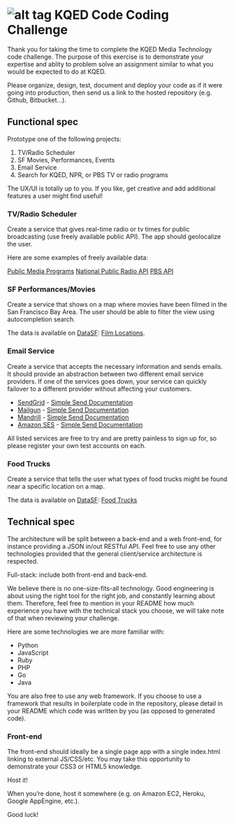 
![alt tag](https://avatars1.githubusercontent.com/u/3128978?v=3&s=200) KQED Code Coding Challenge 
===========================

Thank you for taking the time to complete the KQED Media Technology code challenge. The purpose of this exercise is to demonstrate your expertise and ablity to problem solve an assignment similar to what you would be expected to do at KQED.

Please organize, design, test, document and deploy your code as if it were going into production, then send us a link to the hosted repository (e.g. Github, Bitbucket...).

Functional spec
---------------

Prototype one of the following projects:

1. TV/Radio Scheduler
2. SF Movies, Performances, Events
3. Email Service
4. Search for KQED, NPR, or PBS TV or radio programs

The UX/UI is totally up to you. If you like, get creative and add additional features a user might find useful!

### TV/Radio Scheduler

Create a service that gives real-time radio or tv times for public broadcasting (use freely available public API). The app should geolocalize the user.

Here are some examples of freely available data:

[Public Media Programs](http://publicmediaplatform.org/)
[National Public Radio API](http://www.npr.org/api/inputReference.php)
[PBS API](https://projects.pbs.org/confluence/display/coveapi/COVE+API+Version+1)

### SF Performances/Movies

Create a service that shows on a map where movies have been filmed in the San Francisco Bay Area. The user should be able to filter the view using autocompletion search.

The data is available on [DataSF](http://www.datasf.org/): [Film
Locations](https://data.sfgov.org/Arts-Culture-and-Recreation-/Film-Locations-in-San-Francisco/yitu-d5am).

### Email Service

Create a service that accepts the necessary information and sends emails. It should provide an abstraction between two different email service providers. If one of the services goes down, your service can quickly failover to a different provider without affecting your customers.

* [SendGrid](https://sendgrid.com/user/signup) - [Simple Send Documentation](https://sendgrid.com/docs/API_Reference/Web_API/mail.html)
* [Mailgun](http://www.mailgun.com) - [Simple Send Documentation](http://documentation.mailgun.com/quickstart.html#sending-messages)
* [Mandrill](https://mandrillapp.com) - [Simple Send Documentation](https://mandrillapp.com/api/docs/messages.JSON.html#method-send)
* [Amazon SES](http://aws.amazon.com/ses/) - [Simple Send Documentation](http://docs.aws.amazon.com/ses/latest/APIReference/API_SendEmail.html)

All listed services are free to try and are pretty painless to sign up for, so
please register your own test accounts on each.

### Food Trucks

Create a service that tells the user what types of food trucks might be found
near a specific location on a map.

The data is available on [DataSF](http://www.datasf.org/): [Food
Trucks](https://data.sfgov.org/Permitting/Mobile-Food-Facility-Permit/rqzj-sfat)

Technical spec
--------------

The architecture will be split between a back-end and a web front-end, for instance providing a JSON in/out RESTful API. Feel free to use any other technologies provided that the general client/service architecture is respected.

Full-stack: include both front-end and back-end.

We believe there is no one-size-fits-all technology. Good engineering is about using the right tool for the right job, and constantly learning about them. Therefore, feel free to mention in your README how much experience you have with the technical stack you choose, we will take note of that when reviewing your challenge.

Here are some technologies we are more familiar with:

* Python
* JavaScript
* Ruby
* PHP
* Go
* Java

You are also free to use any web framework. If you choose to use a framework that results in boilerplate code in the repository, please detail in your README which code was written by you (as opposed to generated code).

### Front-end

The front-end should ideally be a single page app with a single index.html linking to external JS/CSS/etc. You may take this opportunity to demonstrate your CSS3 or HTML5 knowledge.

Host it!

When you’re done, host it somewhere (e.g. on Amazon EC2, Heroku, Google AppEngine, etc.).

Good luck!

